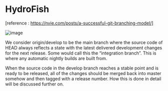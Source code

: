 # HydroFish

[reference : https://nvie.com/posts/a-successful-git-branching-model/]

![image](https://nvie.com/img/main-branches@2x.png)

We consider origin/develop to be the main branch where the source code of HEAD always reflects a state with the latest delivered development changes for the next release. Some would call this the “integration branch”. This is where any automatic nightly builds are built from.

When the source code in the develop branch reaches a stable point and is ready to be released, all of the changes should be merged back into master somehow and then tagged with a release number. How this is done in detail will be discussed further on.

